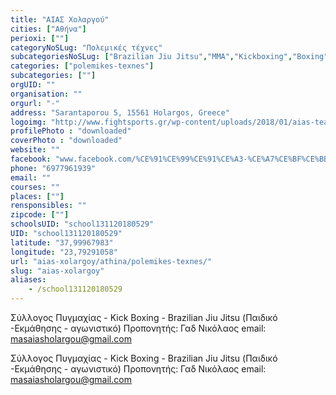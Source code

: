 ```yaml
---
title: "ΑΙΑΣ Χολαργού"
cities: ["Αθήνα"]
perioxi: [""]
categoryNoSLug: "Πολεμικές τέχνες"
subcategoriesNoSLug: ["Brazilian Jiu Jitsu","MMA","Kickboxing","Boxing"]
categories: ["polemikes-texnes"]
subcategories: [""]
orgUID: ""
organisation: ""
orgurl: "-"
address: "Sarantaporou 5, 15561 Holargos, Greece"
logoimg: "http://www.fightsports.gr/wp-content/uploads/2018/01/aias-team-gad-logo.jpg"
profilePhoto : "downloaded"
coverPhoto : "downloaded"
website: ""
facebook: "www.facebook.com/%CE%91%CE%99%CE%91%CE%A3-%CE%A7%CE%BF%CE%BB%CE%B1%CF%81%CE%B3%CE%BF%CF%85-1109921375726304/"
phone: "6977961939"
email: ""
courses: ""
places: [""]
rensponsibles: ""
zipcode: [""]
schoolsUID: "school131120180529"
UID: "school131120180529"
latitude: "37,99967983"
longitude: "23,79291058"
url: "aias-xolargoy/athina/polemikes-texnes/"
slug: "aias-xolargoy"
aliases:
    - /school131120180529
---
```



Σύλλογος Πυγμαχίας - Kick Boxing - Brazilian Jiu Jitsu (Παιδικό -Εκμάθησης - αγωνιστικό) Προπονητής: Γαδ Νικόλαος email: masaiasholargou@gmail.com

Σύλλογος Πυγμαχίας - Kick Boxing - Brazilian Jiu Jitsu (Παιδικό -Εκμάθησης - αγωνιστικό) Προπονητής: Γαδ Νικόλαος email: masaiasholargou@gmail.com